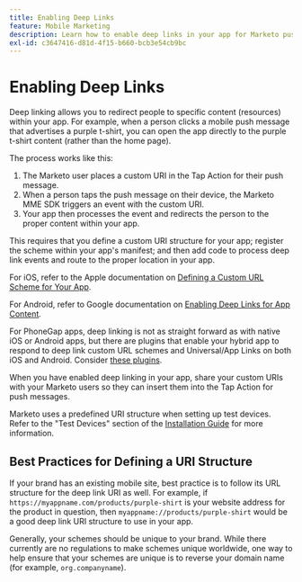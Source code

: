 ```yaml
---
title: Enabling Deep Links
feature: Mobile Marketing
description: Learn how to enable deep links in your app for Marketo push messages using custom URI schemes, with iOS, Android, and PhoneGap guidance and best practices.
exl-id: c3647416-d81d-4f15-b660-bcb3e54cb9bc
---
```

# Enabling Deep Links

Deep linking allows you to redirect people to specific content (resources) within your app. For example, when a person clicks a mobile push message that advertises a purple t-shirt, you can open the app directly to the purple t-shirt content (rather than the home page).

The process works like this:

1. The Marketo user places a custom URI in the Tap Action for their push message.
1. When a person taps the push message on their device, the Marketo MME SDK triggers an event with the custom URI.
1. Your app then processes the event and redirects the person to the proper content within your app.

This requires that you define a custom URI structure for your app; register the scheme within your app's manifest; and then add code to process deep link events and route to the proper location in your app.

For iOS, refer to the Apple documentation on [Defining a Custom URL Scheme for Your App](https://developer.apple.com/documentation/xcode/defining-a-custom-url-scheme-for-your-app).

For Android, refer to Google documentation on [Enabling Deep Links for App Content](https://developer.android.com/training/app-links/deep-linking).

For PhoneGap apps, deep linking is not as straight forward as with native iOS or Android apps, but there are plugins that enable your hybrid app to respond to deep link custom URL schemes and Universal/App Links on both iOS and Android. Consider [these plugins](https://cordova.apache.org/plugins/?q=deeplink).

When you have enabled deep linking in your app, share your custom URIs with your Marketo users so they can insert them into the Tap Action for push messages.

Marketo uses a predefined URI structure when setting up test devices. Refer to the "Test Devices" section of the [Installation Guide](installation.md) for more information.

## Best Practices for Defining a URI Structure

If your brand has an existing mobile site, best practice is to follow its URL structure for the deep link URI as well. For example, if `https://myappname.com/products/purple-shirt` is your website address for the product in question, then `myappname://products/purple-shirt` would be a good deep link URI structure to use in your app.

Generally, your schemes should be unique to your brand. While there currently are no regulations to make schemes unique worldwide, one way to help ensure that your schemes are unique is to reverse your domain name (for example, `org.companyname`).
